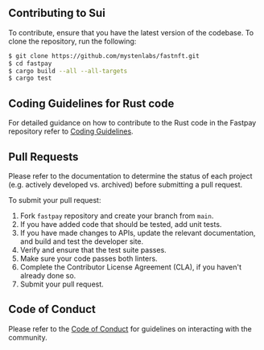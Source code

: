 ## Contributing to Sui

To contribute, ensure that you have the latest version of the codebase. To clone the repository, run the following:
```bash
$ git clone https://github.com/mystenlabs/fastnft.git
$ cd fastpay
$ cargo build --all --all-targets
$ cargo test
```

## Coding Guidelines for Rust code

For detailed guidance on how to contribute to the Rust code in the Fastpay repository refer to [Coding Guidelines](https://developers.libra.org/docs/coding-guidelines).

## Pull Requests

Please refer to the documentation to determine the status of each project (e.g. actively developed vs. archived) before submitting a pull request.

To submit your pull request:

1. Fork `fastpay` repository and create your branch from `main`.
2. If you have added code that should be tested, add unit tests.
3. If you have made changes to APIs, update the relevant documentation, and build and test the developer site.
4. Verify and ensure that the test suite passes.
5. Make sure your code passes both linters.
6. Complete the Contributor License Agreement (CLA), if you haven't already done so.
7. Submit your pull request.

## Code of Conduct
Please refer to the [Code of Conduct](https://github.com/libra/libra/blob/main/CODE_OF_CONDUCT.md) for guidelines on interacting with the community.
